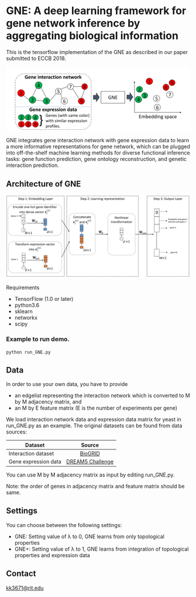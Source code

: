 # GNE: A deep learning framework for gene network inference by aggregating biological information
This is the tensorflow implementation of the GNE as described in our paper submitted to ECCB 2018.

![](figures/gne.png)

GNE integrates gene interaction network with gene expression data to learn a more informative representations for gene network, which can be plugged into off-the-shelf machine learning methods for diverse functional inference tasks: gene function prediction, gene ontology reconstruction, and genetic interaction prediction. 

## Architecture of GNE
![](figures/block_diagram.png)

Requirements 
* TensorFlow (1.0 or later)
* python3.6
* sklearn
* networkx
* scipy

### Example to run demo.
```
python run_GNE.py
```

## Data

In order to use your own data, you have to provide

* an edgelist representing the interaction network which is converted to M by M adjacency matrix, and
* an M by E feature matrix (E is the number of experiments per gene)

We load interaction network data and expression data matrix for yeast in run_GNE.py as an example. The original datasets can be found from data sources:

| Dataset        | Source           | 
| ------------- |:-------------:|
| Interaction dataset  | [BioGRID](http://thebiogrid.org/) | 
| Gene expression data     | [DREAM5 Challenge](http://dreamchallenges.org/project/dream-5-network-inference-challenge/)    |  

You can use M by M adjacency matrix as input by editing run_GNE.py.

Note: the order of genes in adjacency matrix and feature matrix should be same.

## Settings
You can choose between the following settings:

* GNE: Setting value of λ to 0, GNE learns from only topological properties
* GNE+: Setting value of λ to 1, GNE learns from integration of topological properties and expression data

## Contact
kk3671@rit.edu
